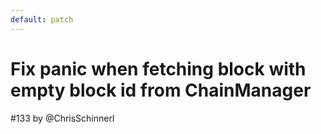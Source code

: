 ```yaml
---
default: patch
---
```


# Fix panic when fetching block with empty block id from ChainManager

#133 by @ChrisSchinnerl


